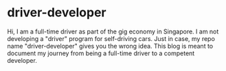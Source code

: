# driver-developer

Hi, I am a full-time driver as part of the gig economy in Singapore. I am not developing a "driver" program for self-driving cars. Just in case, my repo name "driver-developer" gives you the wrong idea. This blog is meant to document my journey from being a full-time driver to a competent developer.
